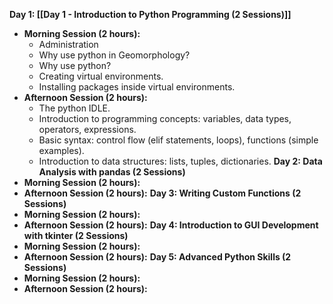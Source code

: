 
**Day 1: [[Day 1 - Introduction to Python Programming (2 Sessions)]]**
- **Morning Session (2 hours):**
    - Administration
    - Why use python in Geomorphology?
    - Why use python?
    - Creating virtual environments.
    - Installing packages inside virtual environments.
- **Afternoon Session (2 hours):**
	- The python IDLE.
    - Introduction to programming concepts: variables, data types, operators, expressions.
    - Basic syntax: control flow (elif statements, loops), functions (simple examples).
	- Introduction to data structures: lists, tuples, dictionaries.
**Day 2: Data Analysis with pandas (2 Sessions)**
- **Morning Session (2 hours):**
- **Afternoon Session (2 hours):**
**Day 3: Writing Custom Functions (2 Sessions)**
- **Morning Session (2 hours):**
- **Afternoon Session (2 hours):**
**Day 4: Introduction to GUI Development with tkinter (2 Sessions)**
- **Morning Session (2 hours):**
- **Afternoon Session (2 hours):**
**Day 5: Advanced Python Skills (2 Sessions)**
- **Morning Session (2 hours):**
- **Afternoon Session (2 hours):**

